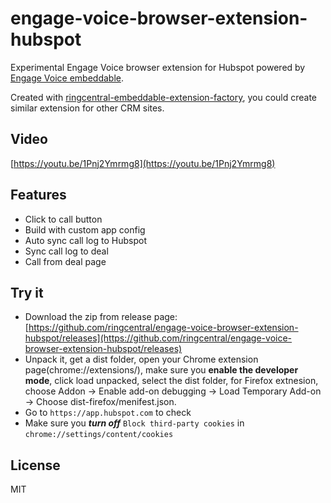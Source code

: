 # engage-voice-browser-extension-hubspot

Experimental Engage Voice browser extension for Hubspot powered by [Engage Voice embeddable](https://github.com/ringcentral/engage-voice-embeddable).

Created with [ringcentral-embeddable-extension-factory](https://github.com/ringcentral/ringcentral-embeddable-extension-factory), you could create similar extension for other CRM sites.

## Video

[https://youtu.be/1Pnj2Ymrmg8](https://youtu.be/1Pnj2Ymrmg8)

## Features

- Click to call button
- Build with custom app config
- Auto sync call log to Hubspot
- Sync call log to deal
- Call from deal page

## Try it

- Download the zip from release page: [https://github.com/ringcentral/engage-voice-browser-extension-hubspot/releases](https://github.com/ringcentral/engage-voice-browser-extension-hubspot/releases)
- Unpack it, get a dist folder, open your Chrome extension page(chrome://extensions/), make sure you **enable the developer mode**, click load unpacked, select the dist folder, for Firefox extnesion, choose Addon -> Enable add-on debugging -> Load Temporary Add-on -> Choose dist-firefox/menifest.json.
- Go to `https://app.hubspot.com` to check
- Make sure you ***turn off*** `Block third-party cookies` in `chrome://settings/content/cookies`

## License

MIT
